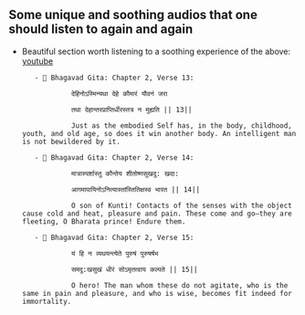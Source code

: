 ## Some unique and soothing audios that one should listen to again and again

- Beautiful section worth listening to a soothing experience of the above: [youtube](https://youtu.be/QD6PMVBDrZ4?t=1990)

         - 🔆 Bhagavad Gita: Chapter 2, Verse 13:
         
                  देहिनोऽस्मिन्यथा देहे कौमारं यौवनं जरा
               
                  तथा देहान्तरप्राप्तिर्धीरस्तत्र न मुह्यति || 13||
         
                  Just as the embodied Self has, in the body, childhood, youth, and old age, so does it win another body. An intelligent man is not bewildered by it.
         
         - 🔆 Bhagavad Gita: Chapter 2, Verse 14:
         
                  मात्रास्पर्शास्तु कौन्तेय शीतोष्णसुखदु: खदा:
               
                  आगमापायिनोऽनित्यास्तांस्तितिक्षस्व भारत || 14||
         
                  O son of Kunti! Contacts of the senses with the object cause cold and heat, pleasure and pain. These come and go—they are fleeting, O Bharata prince! Endure them.
         
         - 🔆 Bhagavad Gita: Chapter 2, Verse 15:
         
                  यं हि न व्यथयन्त्येते पुरुषं पुरुषर्षभ
               
                  समदु:खसुखं धीरं सोऽमृतत्वाय कल्पते || 15||
         
                  O hero! The man whom these do not agitate, who is the same in pain and pleasure, and who is wise, becomes fit indeed for immortality.

